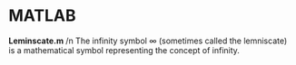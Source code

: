 # MATLAB


**Leminscate.m**
/n
The infinity symbol ∞ (sometimes called the lemniscate) is a mathematical symbol representing the concept of infinity.
